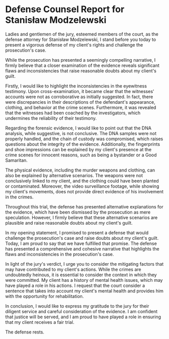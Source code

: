 # Defense Counsel Report for Stanisław Modzelewski

Ladies and gentlemen of the jury, esteemed members of the court, as the defense attorney for Stanisław Modzelewski, I stand before you today to present a vigorous defense of my client's rights and challenge the prosecution's case.

While the prosecution has presented a seemingly compelling narrative, I firmly believe that a closer examination of the evidence reveals significant flaws and inconsistencies that raise reasonable doubts about my client's guilt.

Firstly, I would like to highlight the inconsistencies in the eyewitness testimony. Upon cross-examination, it became clear that the witnesses' accounts were not as corroborative as initially suggested. In fact, there were discrepancies in their descriptions of the defendant's appearance, clothing, and behavior at the crime scenes. Furthermore, it was revealed that the witnesses had been coached by the investigators, which undermines the reliability of their testimony.

Regarding the forensic evidence, I would like to point out that the DNA analysis, while suggestive, is not conclusive. The DNA samples were not properly handled, and the chain of custody was compromised, which raises questions about the integrity of the evidence. Additionally, the fingerprints and shoe impressions can be explained by my client's presence at the crime scenes for innocent reasons, such as being a bystander or a Good Samaritan.

The physical evidence, including the murder weapons and clothing, can also be explained by alternative scenarios. The weapons were not conclusively linked to my client, and the clothing could have been planted or contaminated. Moreover, the video surveillance footage, while showing my client's movements, does not provide direct evidence of his involvement in the crimes.

Throughout this trial, the defense has presented alternative explanations for the evidence, which have been dismissed by the prosecution as mere speculation. However, I firmly believe that these alternative scenarios are plausible and raise reasonable doubts about my client's guilt.

In my opening statement, I promised to present a defense that would challenge the prosecution's case and raise doubts about my client's guilt. Today, I am proud to say that we have fulfilled that promise. The defense has presented a comprehensive and cohesive narrative that highlights the flaws and inconsistencies in the prosecution's case.

In light of the jury's verdict, I urge you to consider the mitigating factors that may have contributed to my client's actions. While the crimes are undoubtedly heinous, it is essential to consider the context in which they were committed. My client has a history of mental health issues, which may have played a role in his actions. I request that the court consider a sentence that takes into account my client's mental health and provides him with the opportunity for rehabilitation.

In conclusion, I would like to express my gratitude to the jury for their diligent service and careful consideration of the evidence. I am confident that justice will be served, and I am proud to have played a role in ensuring that my client receives a fair trial.

The defense rests.